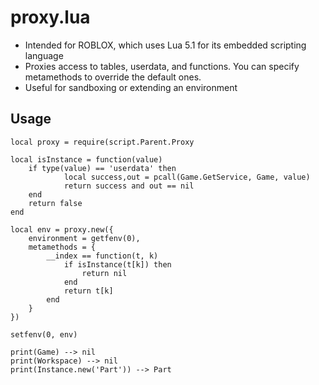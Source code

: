 proxy.lua
===================
* Intended for ROBLOX, which uses Lua 5.1 for its embedded scripting language
* Proxies access to tables, userdata, and functions. You can specify metamethods to override the default ones.
* Useful for sandboxing or extending an environment

Usage
------------------
    local proxy = require(script.Parent.Proxy
    
    local isInstance = function(value)
        if type(value) == 'userdata' then
                local success,out = pcall(Game.GetService, Game, value)
                return success and out == nil
        end
        return false
    end
    
    local env = proxy.new({
        environment = getfenv(0),
        metamethods = {
            __index == function(t, k)
                if isInstance(t[k]) then
                    return nil
                end
                return t[k]
            end
        }
    })
    
    setfenv(0, env)
    
    print(Game) --> nil
    print(Workspace) --> nil
    print(Instance.new('Part')) --> Part
